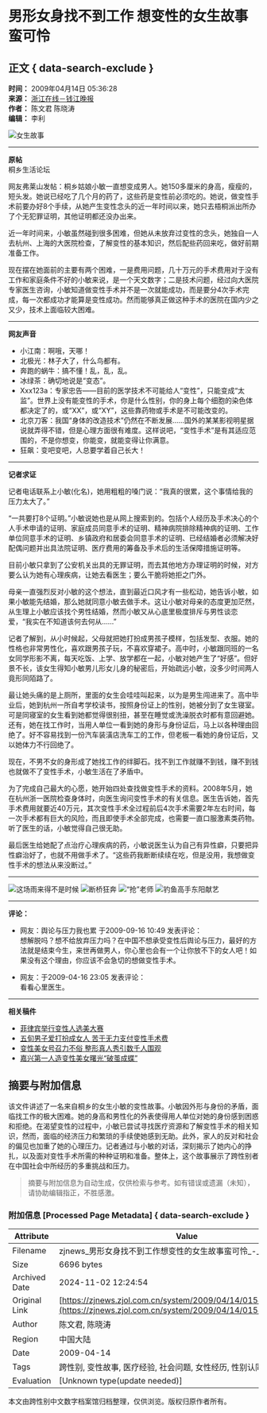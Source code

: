 # 男形女身找不到工作 想变性的女生故事蛮可怜

## 正文 { data-search-exclude }


**时间：** 2009年04月14日 05:36:28  
**来源：** [浙江在线－钱江晚报](http://www.zjdaily.com.cn/qjwb/)  
**作者：** 陈文君 陈晓涛  
**编辑：** 李利  

![女生故事](http://www.zjol.com.cn/pic/0/02/87/34/2873416_637227.jpg)

---

**原帖**  
桐乡生活论坛  

网友弗莱山发帖：桐乡姑娘小敏一直想变成男人。她150多厘米的身高，瘦瘦的，短头发。她说已经吃了几个月的药了，这些药是变性前必须吃的。她说，做变性手术前要办好8个手续，从她产生变性念头的近一年时间以来，她只去梧桐派出所办了个无犯罪证明，其他证明都还没办出来。

近一年时间来，小敏虽然碰到很多困难，但她从未放弃过变性的念头，她独自一人去杭州、上海的大医院检查，了解变性的基本知识，然后配些药回来吃，做好前期准备工作。

现在摆在她面前的主要有两个困难，一是费用问题，几十万元的手术费用对于没有工作和家庭条件不好的小敏来说，是一个天文数字；二是技术问题，经过向大医院专家医生咨询，小敏知道做变性手术并不是一次就能成功，而是要分4次手术完成，每一次都成功才能算是变性成功。然而能够真正做这种手术的医院在国内少之又少，技术上面临较大困难。

---

**网友声音**  

- 小江南：啊哦，天哪！  
- 北极光：林子大了，什么鸟都有。  
- 奔跑的蜗牛：搞不懂！乱，乱，乱。  
- 冰绿茶：确切地说是“变态”。  
- Xxx123a：专家忠告——目前的医学技术不可能给人“变性”，只能变成“太监”。世界上没有能变性的手术，你是什么性别，你的身上每个细胞的染色体都决定了的，或“XX”，或“XY”，这些靠药物或手术是不可能改变的。  
- 北京刀客：我国“身体的改造技术”仍然在不断发展……国外的某某影视明星据说就弄得不错，但是心理方面很有难度。这样说吧，“变性手术”是有其适应范围的，不是你想变，你能变，就能变得让你满意。  
- 狂飙：变吧变吧，人总要学着自己长大！  

---

**记者求证**

记者电话联系上小敏(化名)，她用粗粗的嗓门说：“我真的很累，这个事情给我的压力太大了。”

“一共要打8个证明。”小敏说她也是从网上搜索到的。包括个人经历及手术决心的个人手术申请的证明、家庭成员同意手术的证明、精神病院排除精神病的证明、工作单位同意手术的证明、乡镇政府和居委会同意手术的证明、已经结婚者必须解决好配偶问题并出具法院证明、医疗费用的筹备及手术后的生活保障措施证明等。

目前小敏只拿到了公安机关出具的无罪证明，而去其他地方办理证明的时候，对方要么认为她有心理疾病，让她去看医生；要么干脆将她拒之门外。

母亲一直强烈反对小敏的这个想法，直到最近口风才有一些松动，她告诉小敏，如果小敏能先结婚，那么她就同意小敏去做手术。这让小敏对母亲的态度更加茫然，从生理上小敏应该找个男性结婚，然而小敏又从心底里极度排斥与男性谈恋爱，“我实在不知道该何去何从……”

记者了解到，从小时候起，父母就把她打扮成男孩子模样，包括发型、衣服。她的性格也非常男性化，喜欢跟男孩子玩，不喜欢穿裙子。高中时，小敏跟同班的一名女同学形影不离，每天吃饭、上学、放学都在一起，小敏对她产生了“好感”。但好景不长，该女生得知小敏男儿形女儿身的秘密后，开始疏远小敏，没多少时间两人竟形同陌路了。

最让她头痛的是上厕所，里面的女生会哇哇叫起来，以为是男生闯进来了。高中毕业后，她到杭州一所自考学校读书，按照身份证上的性别，她被分到了女生寝室。可是同寝室的女生看到她都觉得很别扭，甚至在睡觉或洗澡脱衣时都有意回避她。还有，她在找工作时，当用人单位一看到她的身形与身份证后，马上以各种理由回绝了。好不容易找到一份汽车装潢店洗车工的工作，但老板一看她的身份证后，又以她体力不行回绝了。

现在，不男不女的身形成了她找工作的绊脚石。找不到工作就赚不到钱，赚不到钱也就做不了变性手术，小敏生活在了矛盾中。

为了完成自己最大的心愿，她开始四处查找做变性手术的资料。2008年5月，她在杭州浙一医院检查身体时，向医生询问变性手术的有关信息。医生告诉她，首先手术费用就要近40万元，其次变性手术全过程前后4次手术需要2年左右时间，每一次手术都有巨大的风险，而且即使手术全部完成，也需要一直口服激素类药物。听了医生的话，小敏觉得自己很无助。

最后医生给她配了点治疗心理疾病的药，小敏说医生认为自己有异性癖，只要把异性癖治好了，也就不用做手术了。“这些药我断断续续在吃，但是没用，我想做变性手术的想法从来没断过。”

---

![这场雨来得不是时候](http://www.zjol.com.cn/pic/0/02/87/34/2873480_958744.jpg)
![断桥狂奔](http://www.zjol.com.cn/pic/0/02/87/34/2873427_767848.jpg)
![“抢”老师](http://www.zjol.com.cn/pic/0/02/87/33/2873397_514522.jpg)
![钓鱼高手东阳献艺](http://www.zjol.com.cn/pic/0/02/87/33/2873373_994762.jpg)

---

**评论：**  
- 网友：舆论与压力我也累 于2009-09-16 10:49 发表评论：  
  想解脱吗？想不给放弃压力吗？在中国不想承受变性后舆论与压力，最好的方法就是结束今生，来世再做男人，你心里也会有一个让你放不下的女人吧！如果没有这个理由，你应该不会急切的想做变性手术。  

- 网友：于2009-04-16 23:05 发表评论：  
  看看心里医生。  

---

**相关稿件**  
- [菲律宾举行变性人选美大赛](http://zjnews.zjol.com.cn/05zjnews/system/2008/10/14/010026787.shtml)  
- [五旬男子爱打扮成女人 苦于无力支付变性手术费](http://zjnews.zjol.com.cn/05zjnews/system/2008/08/29/009885068.shtml)  
- [变性美女号召力不俗 整形真人秀引数千人围观](http://zjnews.zjol.com.cn/05zjnews/system/2008/08/02/009799152.shtml)  
- [嘉兴第一人造变性美女曙光“破茧成蝶”](http://zjnews.zjol.com.cn/05zjnews/system/2008/07/16/009735893.shtml)
<!-- tcd_original_link https://zjnews.zjol.com.cn/system/2009/04/14/015424934.shtml -->
## 摘要与附加信息

<!-- tcd_abstract -->
该文件讲述了一名来自桐乡的女生小敏的变性故事。小敏因外形与身份的矛盾，面临找工作的极大困难。她的身高和男性化的外表使得用人单位对她的身份感到困惑和拒绝。在渴望变性的过程中，小敏已尝试寻找医疗资源和了解变性手术的相关知识，然而，面临的经济压力和繁琐的手续使她感到无助。此外，家人的反对和社会的偏见也加重了她的心理压力。记者通过与小敏的对话，深刻揭示了她内心的挣扎，以及面对变性手术所需的种种证明和准备。整体上，这个故事展示了跨性别者在中国社会中所经历的多重挑战和压力。
<!-- tcd_abstract_end -->

> 摘要与附加信息为自动生成，仅供检索与参考。如有错误或遗漏（未知），请协助编辑指正，不胜感激。

### 附加信息 [Processed Page Metadata] { data-search-exclude }

| Attribute       | Value                                  |
|-----------------|----------------------------------------|
| Filename        | zjnews_男形女身找不到工作想变性的女生故事蛮可怜_-_浙江新闻.md                             |
| Size            | 6696 bytes                           |
| Archived Date   | 2024-11-02 12:24:54                             |
| Original Link   | [https://zjnews.zjol.com.cn/system/2009/04/14/015424934.shtml](https://zjnews.zjol.com.cn/system/2009/04/14/015424934.shtml)                       |
| Author          | 陈文君, 陈晓涛                               |
| Region          | 中国大陆                               |
| Date            | 2009-04-14                                 |
| Tags            | 跨性别, 变性故事, 医疗经验, 社会问题, 女性经历, 性别认同, 生活现状                                 |
| Evaluation            | [Unknown type(update needed)]                                 |
<!-- tcd_table_end -->

本文由跨性别中文数字档案馆归档整理，仅供浏览。版权归原作者所有。

